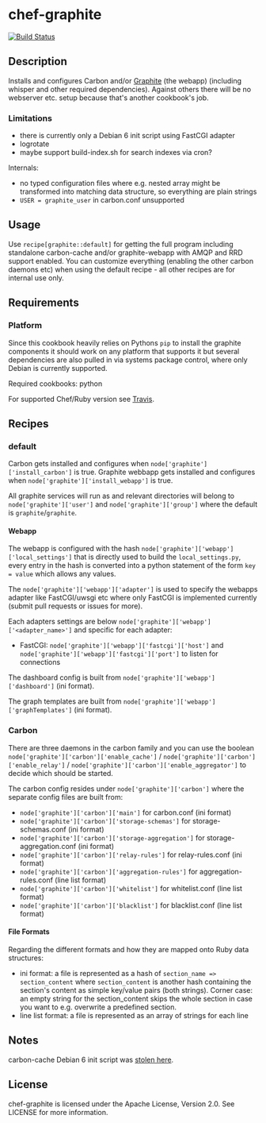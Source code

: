# chef-graphite

[![Build Status](https://travis-ci.org/cmur2/chef-graphite.png)](https://travis-ci.org/cmur2/chef-graphite)

## Description

Installs and configures Carbon and/or [Graphite](http://graphite.readthedocs.org/) (the webapp) (including whisper and other required dependencies). Against others there will be no webserver etc. setup because that's another cookbook's job.

### Limitations

* there is currently only a Debian 6 init script using FastCGI adapter
* logrotate
* maybe support build-index.sh for search indexes via cron?

Internals:

* no typed configuration files where e.g. nested array might be transformed into matching data structure, so everything are plain strings
* `USER = graphite_user` in carbon.conf unsupported

## Usage

Use `recipe[graphite::default]` for getting the full program including standalone carbon-cache and/or graphite-webapp with AMQP and RRD support enabled. You can customize everything (enabling the other carbon daemons etc) when using the default recipe - all other recipes are for internal use only.

## Requirements

### Platform

Since this cookbook heavily relies on Pythons `pip` to install the graphite components it should work on any platform that supports it but several dependencies are also pulled in via systems package control, where only Debian is currently supported.

Required cookbooks: python

For supported Chef/Ruby version see [Travis](https://travis-ci.org/cmur2/chef-graphite).

## Recipes

### default

Carbon gets installed and configures when `node['graphite']['install_carbon']` is true. Graphite webbapp gets installed and configures when `node['graphite']['install_webapp']` is true.

All graphite services will run as and relevant directories will belong to `node['graphite']['user']` and `node['graphite']['group']` where the default is `graphite`/`graphite`.

#### Webapp

The webapp is configured with the hash `node['graphite']['webapp']['local_settings']` that is directly used to build the `local_settings.py`, every entry in the hash is converted into a python statement of the form `key = value` which allows any values.

The `node['graphite']['webapp']['adapter']` is used to specify the webapps adapter like FastCGI/uwsgi etc where only FastCGI is implemented currently (submit pull requests or issues for more).

Each adapters settings are below `node['graphite']['webapp']['<adapter_name>']` and specific for each adapter:

* FastCGI: `node['graphite']['webapp']['fastcgi']['host']` and `node['graphite']['webapp']['fastcgi']['port']` to listen for connections

The dashboard config is built from `node['graphite']['webapp']['dashboard']` (ini format).

The graph templates are built from `node['graphite']['webapp']['graphTemplates']` (ini format).

### Carbon

There are three daemons in the carbon family and you can use the boolean `node['graphite']['carbon']['enable_cache']` / `node['graphite']['carbon']['enable_relay']` / `node['graphite']['carbon']['enable_aggregator']` to decide which should be started.

The carbon config resides under `node['graphite']['carbon']` where the separate config files are built from:

* `node['graphite']['carbon']['main']` for carbon.conf (ini format)
* `node['graphite']['carbon']['storage-schemas']` for storage-schemas.conf (ini format)
* `node['graphite']['carbon']['storage-aggregation']` for storage-aggregation.conf (ini format)
* `node['graphite']['carbon']['relay-rules']` for relay-rules.conf (ini format)
* `node['graphite']['carbon']['aggregation-rules']` for aggregation-rules.conf (line list format)
* `node['graphite']['carbon']['whitelist']` for whitelist.conf (line list format)
* `node['graphite']['carbon']['blacklist']` for blacklist.conf (line list format)

#### File Formats

Regarding the different formats and how they are mapped onto Ruby data structures:

* ini format: a file is represented as a hash of `section_name => section_content` where `section_content` is another hash containing the section's content as simple key/value pairs (both strings). Corner case: an empty string for the section_content skips the whole section in case you want to e.g. overwrite a predefined section.
* line list format: a file is represented as an array of strings for each line

## Notes

carbon-cache Debian 6 init script was [stolen here](https://gist.github.com/chalmerj/1492384).

## License

chef-graphite is licensed under the Apache License, Version 2.0. See LICENSE for more information.
